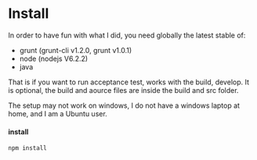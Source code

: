 # Install

In order to have fun with what I did, you need globally the latest stable of:

- grunt (grunt-cli v1.2.0, grunt v1.0.1)
- node (nodejs V6.2.2)
- java

That is if you want to run acceptance test, works with the build, develop.
It is optional, the build and aource files are inside the build and src folder.

The setup may not work on windows, I do not have a windows laptop at home, and I am a Ubuntu user.

#### install
```
npm install
```
